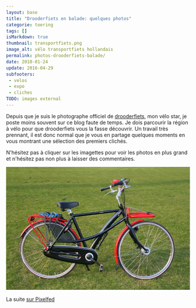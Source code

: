 ```yaml
---
layout: base
title: "Drooderfiets en balade: quelques photos"
categorie: toering
tags: []
isMarkdown: true
thumbnail: transportfiets.png
image_alt: vélo transportfiets hollandais
permalink: photos-drooderfiets-balade/
date: 2010-01-24
update: 2016-04-29
subfooters:
 - velos
 - expo
 - cliches
TODO: images external
---
```


Depuis que je suis le photographe officiel de [drooderfiets](/drooderfiets-mon-nouveau-velo), mon vélo star, je poste moins souvent sur ce blog faute de temps. Je dois parcourir la région à vélo pour que drooderfiets vous la fasse découvrir. Un travail très prennant, il est donc normal que je vous en partage quelques moments en vous montrant une sélection des premiers clichés.

N'hésitez pas à cliquer sur les imagettes pour voir les photos en plus grand et n'hésitez pas non plus à laisser des commentaires.

[![ photo portrait de drooderfiets](drooderfiets_1280.jpg)](https://pixelfed.social/p/drooderfiets/537184194011995437)

La suite [sur Pixelfed](https://pixelfed.social/drooderfiets)
